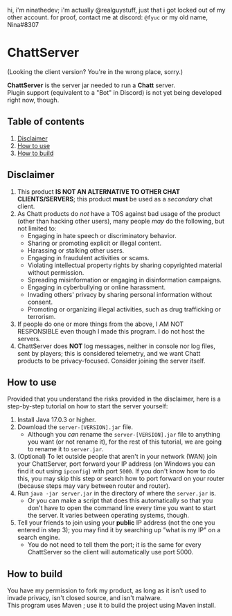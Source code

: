 hi, i'm ninathedev; i'm actually @realguystuff, just that i got locked out of my other account. for proof, contact me at discord: `@fyuc` or my old name, Nina#8307

# ChattServer
(Looking the client version? You're in the wrong place, sorry.)

**ChattServer** is the server jar needed to run a **Chatt** server.\
Plugin support (equivalent to a "Bot" in Discord) is not yet being developed right now, though.

## Table of contents
1. [Disclaimer](#Disclaimer)
2. [How to use](#How-to-use)
3. [How to build](#How-to-build)

## Disclaimer
1. This product **IS NOT AN ALTERNATIVE TO OTHER CHAT CLIENTS/SERVERS**;
this product **must** be used as a _secondary_ chat client.
2. As Chatt products do _not_ have a TOS against bad usage of the product (other than hacking other users),
many people _may_ do the following, but not limited to:
   - Engaging in hate speech or discriminatory behavior.
   - Sharing or promoting explicit or illegal content.
   - Harassing or stalking other users.
   - Engaging in fraudulent activities or scams.
   - Violating intellectual property rights by sharing copyrighted material without permission.
   - Spreading misinformation or engaging in disinformation campaigns.
   - Engaging in cyberbullying or online harassment.
   - Invading others' privacy by sharing personal information without consent.
   - Promoting or organizing illegal activities, such as drug trafficking or terrorism.
3. If people do one or more things from the above, I AM NOT RESPONSIBLE even though I made this program. I do not host the servers.
4. ChattServer does **NOT** log messages, neither in console nor log files, sent by players;
this is considered telemetry, and we want Chatt products to be privacy-focused.
Consider joining the server itself.

## How to use
Provided that you understand the risks provided in the disclaimer,
here is a step-by-step tutorial on how to start the server yourself:
1. Install Java 17.0.3 or higher.
2. Download the `server-[VERSION].jar` file.
   - Although you _can_ rename the `server-[VERSION].jar` file to anything you want (or not rename it), for the rest of this tutorial, we are going to rename it to `server.jar`.
3. (Optional) To let outside people that aren't in your network (WAN) join your ChattServer, port forward your IP address (on Windows you can find it out using `ipconfig`) with port `5000`. If you don't know how to do this, you may skip this step or search how to port forward on your router (because steps may vary between router and router).
4. Run `java -jar server.jar` in the directory of where the `server.jar` is.
   - Or you can make a script that does this automatically so that you don't have to open the command line every time you want to start the server. It varies between operating systems, though.
5. Tell your friends to join using your **public** IP address (not the one you entered in step 3); you may find it by searching up "what is my IP" on a search engine.
   - You do not need to tell them the port; it is the same for every ChattServer so the client will automatically use port 5000.

## How to build
You have my permission to fork my product, as long as it isn't used to invade privacy, isn't closed source, and isn't malware.\
This program uses Maven
; use it to build the project using Maven install.
